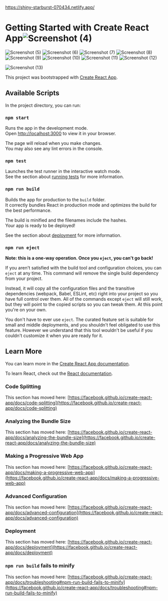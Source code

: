 
https://shiny-starburst-070434.netlify.app/

# Getting Started with Create React App![Screenshot (4)](https://user-images.githubusercontent.com/109128770/182590368-5de5537e-4b4b-4734-b204-d1c878b5c155.png)
![Screenshot (5)](https://user-images.githubusercontent.com/109128770/182590379-7da823e5-a520-4531-9cee-1bb7f7400964.png)
![Screenshot (6)](https://user-images.githubusercontent.com/109128770/182590383-fd47417a-85ff-4f43-8183-cef58f64dd1f.png)
![Screenshot (7)](https://user-images.githubusercontent.com/109128770/182590386-533bfbdb-d14b-4c74-9e82-ee27aa225473.png)
![Screenshot (8)](https://user-images.githubusercontent.com/109128770/182590390-9263f7b6-3108-4cce-b0f0-9318ca830375.png)
![Screenshot (9)](https://user-images.githubusercontent.com/109128770/182590392-1b78b45d-673a-4064-aa4d-94881ecd6af4.png)
![Screenshot (10)](https://user-images.githubusercontent.com/109128770/182590397-074d4a30-1ab0-44ce-9b12-fbc97d446f46.png)
![Screenshot (11)](https://user-images.githubusercontent.com/109128770/182590400-8e2df5b3-32a6-47d8-ae31-ac3520581446.png)
![Screenshot (12)](https://user-images.githubusercontent.com/109128770/182590402-89099e3a-a23b-470f-b137-15d46c7fbd30.png)




![Screenshot (13)](https://user-images.githubusercontent.com/109128770/182590520-e14d3db4-4a59-47d1-be65-c5fa9a06b936.png)



This project was bootstrapped with [Create React App](https://github.com/facebook/create-react-app).

## Available Scripts

In the project directory, you can run:

### `npm start`

Runs the app in the development mode.\
Open [http://localhost:3000](http://localhost:3000) to view it in your browser.

The page will reload when you make changes.\
You may also see any lint errors in the console.

### `npm test`

Launches the test runner in the interactive watch mode.\
See the section about [running tests](https://facebook.github.io/create-react-app/docs/running-tests) for more information.

### `npm run build`

Builds the app for production to the `build` folder.\
It correctly bundles React in production mode and optimizes the build for the best performance.

The build is minified and the filenames include the hashes.\
Your app is ready to be deployed!

See the section about [deployment](https://facebook.github.io/create-react-app/docs/deployment) for more information.

### `npm run eject`

**Note: this is a one-way operation. Once you `eject`, you can't go back!**

If you aren't satisfied with the build tool and configuration choices, you can `eject` at any time. This command will remove the single build dependency from your project.

Instead, it will copy all the configuration files and the transitive dependencies (webpack, Babel, ESLint, etc) right into your project so you have full control over them. All of the commands except `eject` will still work, but they will point to the copied scripts so you can tweak them. At this point you're on your own.

You don't have to ever use `eject`. The curated feature set is suitable for small and middle deployments, and you shouldn't feel obligated to use this feature. However we understand that this tool wouldn't be useful if you couldn't customize it when you are ready for it.

## Learn More

You can learn more in the [Create React App documentation](https://facebook.github.io/create-react-app/docs/getting-started).

To learn React, check out the [React documentation](https://reactjs.org/).

### Code Splitting

This section has moved here: [https://facebook.github.io/create-react-app/docs/code-splitting](https://facebook.github.io/create-react-app/docs/code-splitting)

### Analyzing the Bundle Size

This section has moved here: [https://facebook.github.io/create-react-app/docs/analyzing-the-bundle-size](https://facebook.github.io/create-react-app/docs/analyzing-the-bundle-size)

### Making a Progressive Web App

This section has moved here: [https://facebook.github.io/create-react-app/docs/making-a-progressive-web-app](https://facebook.github.io/create-react-app/docs/making-a-progressive-web-app)

### Advanced Configuration

This section has moved here: [https://facebook.github.io/create-react-app/docs/advanced-configuration](https://facebook.github.io/create-react-app/docs/advanced-configuration)

### Deployment

This section has moved here: [https://facebook.github.io/create-react-app/docs/deployment](https://facebook.github.io/create-react-app/docs/deployment)

### `npm run build` fails to minify

This section has moved here: [https://facebook.github.io/create-react-app/docs/troubleshooting#npm-run-build-fails-to-minify](https://facebook.github.io/create-react-app/docs/troubleshooting#npm-run-build-fails-to-minify)
